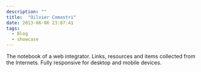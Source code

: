 ```yaml
---
description: ""
title:  "Oilvier Comastri"
date: 2013-06-06 23:07:41
tags:
  - Blog
  - showcase
---
```


The notebook of a web integrator. Links, resources and items collected from the Internets. Fully responsive for desktop and mobile devices.
